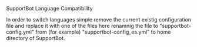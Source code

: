 SupportBot Language Compatibility

In order to switch languages simple remove the current existig configuration file and replace it with one of the files here renamnig the file to "supportbot-config.yml" from (for example) "supportbot-config_es.yml" to home directory of SupportBot.